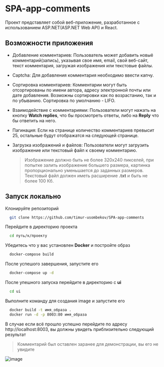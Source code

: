 # SPA-app-comments
Проект представляет собой веб-приложение, разработанное с использованием ASP.NET(ASP.NET Web API) и React.
## Возможности приложения

- Добавление комментариев: Пользователь может добавить новыё комментарий(запись), указывая свое имя, email, свой веб-сайт, текст комментария, загружая изображения или текстовые файлы.

- Captcha: Для добавления комментария необходимо ввести капчу.

- Сортировка комментариев: Комментарии могут быть отсортированы по имени автора, адресу электронной почты или дате добавления. Возможны сортировки как по возрастанию, так и по убыванию. Сортировка по умолчанию - LIFO. 

- Взаимодействие с комментариями: Пользователи могут нажать на кнопку **Watch replies**, что бы просмотреть ответы, либо на **Reply** что бы ответить на него.

- Пагинация: Если на странице количество комментариев превысит 25, остальные будут отображатся на следующей странице.

- Загрузка изображений и файлов: Пользователи могут загрузить изображение или текстовый файл к своему комментарию.
  >Изображение должно быть не более 320х240 пикселей, при попытке залить изображение большего размера, картинка пропорционально уменьшается до заданных размеров.
  >Текстовый файл должен иметь расширение **.txt** и быть не более 100 Кб.

## Запуск локально

Клонируйте репозиторий

```bash
  git clone https://github.com/timur-usombekov/SPA-app-comments
```

Перейдите в директорию проекта

```bash
  cd путь/к/проекту
```

Убедитесь что у вас установлен **Docker** и постройте образ

```bash
  docker-compose build
```

После успешого завершения, запустите его 

```bash
  docker-compose up -d
```

После упешного запуска перейдите в директорию c **ui**

```bash
  cd ui
```

Выполните команду для создания image и запустите его

```bash
  docker build -t имя_образа .
  docker run -d -p 8003:80 имя_образа
```
В случае если всё прошло успешно перейдите по адресу http://localhost:8003, вы должны увидеть приблизительно следующий результат
  >Комментарий был оставлен заранее для демонстрации, вы его не увидите

![image](https://github.com/user-attachments/assets/34a4e08d-4001-4cb5-bdc8-2637eff02c43)
